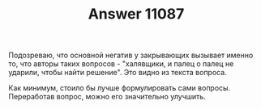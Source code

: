 ﻿---
title: "Answer 11087"
se.owner.user_id: 177188
se.owner.display_name: "Kromster"
se.owner.link: "https://ru.meta.stackoverflow.com/users/177188/kromster"
se.answer_id: 11087
se.question_id: 11084
se.post_type: answer
se.is_accepted: False
---
<p>Подозреваю, что основной негатив у закрывающих вызывает именно то, что авторы таких вопросов - &quot;халявщики, и палец о палец не ударили, чтобы найти решение&quot;. Это видно из текста вопроса.</p>
<p>Как минимум, стоило бы лучше формулировать сами вопросы. Переработав вопрос, можно его значительно улучшить.</p>
